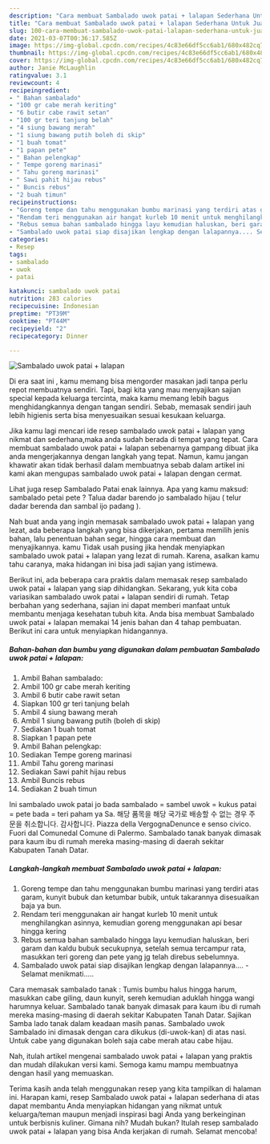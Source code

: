 ```yaml
---
description: "Cara membuat Sambalado uwok patai + lalapan Sederhana Untuk Jualan"
title: "Cara membuat Sambalado uwok patai + lalapan Sederhana Untuk Jualan"
slug: 100-cara-membuat-sambalado-uwok-patai-lalapan-sederhana-untuk-jualan
date: 2021-03-07T00:36:17.585Z
image: https://img-global.cpcdn.com/recipes/4c83e66df5cc6ab1/680x482cq70/sambalado-uwok-patai-lalapan-foto-resep-utama.jpg
thumbnail: https://img-global.cpcdn.com/recipes/4c83e66df5cc6ab1/680x482cq70/sambalado-uwok-patai-lalapan-foto-resep-utama.jpg
cover: https://img-global.cpcdn.com/recipes/4c83e66df5cc6ab1/680x482cq70/sambalado-uwok-patai-lalapan-foto-resep-utama.jpg
author: Janie McLaughlin
ratingvalue: 3.1
reviewcount: 4
recipeingredient:
- " Bahan sambalado"
- "100 gr cabe merah keriting"
- "6 butir cabe rawit setan"
- "100 gr teri tanjung belah"
- "4 siung bawang merah"
- "1 siung bawang putih boleh di skip"
- "1 buah tomat"
- "1 papan pete"
- " Bahan pelengkap"
- " Tempe goreng marinasi"
- " Tahu goreng marinasi"
- " Sawi pahit hijau rebus"
- " Buncis rebus"
- "2 buah timun"
recipeinstructions:
- "Goreng tempe dan tahu menggunakan bumbu marinasi yang terdiri atas garam, kunyit bubuk dan ketumbar bubik, untuk takarannya disesuaikan baja ya bun."
- "Rendam teri menggunakan air hangat kurleb 10 menit untuk menghilangkan asinnya, kemudian goreng menggunakan api besar hingga kering"
- "Rebus semua bahan sambalado hingga layu kemudian haluskan, beri garam dan kaldu bubuk secukupnya, setelah semua tercampur rata, masukkan teri goreng dan pete yang jg telah direbus sebelumnya."
- "Sambalado uwok patai siap disajikan lengkap dengan lalapannya.... Selamat menikmati....."
categories:
- Resep
tags:
- sambalado
- uwok
- patai

katakunci: sambalado uwok patai 
nutrition: 283 calories
recipecuisine: Indonesian
preptime: "PT39M"
cooktime: "PT44M"
recipeyield: "2"
recipecategory: Dinner

---
```



![Sambalado uwok patai + lalapan](https://img-global.cpcdn.com/recipes/4c83e66df5cc6ab1/680x482cq70/sambalado-uwok-patai-lalapan-foto-resep-utama.jpg)

Di era  saat ini , kamu memang bisa mengorder masakan jadi tanpa perlu repot membuatnya sendiri. Tapi, bagi kita yang mau menyajikan sajian special kepada keluarga tercinta, maka kamu memang lebih bagus menghidangkannya dengan tangan sendiri. Sebab, memasak sendiri jauh lebih higienis serta bisa menyesuaikan sesuai kesukaan keluarga.

Jika kamu lagi mencari ide resep sambalado uwok patai + lalapan yang nikmat dan sederhana,maka anda sudah berada di tempat yang tepat. Cara membuat sambalado uwok patai + lalapan  sebenarnya gampang dibuat jika anda mengerjakannya dengan langkah yang tepat. Namun, kamu jangan khawatir akan tidak berhasil dalam membuatnya 
sebab dalam artikel ini kami akan mengupas sambalado uwok patai + lalapan dengan cermat.  

Lihat juga resep Sambalado Patai enak lainnya. Apa yang kamu maksud: sambalado petai pete ? Talua dadar barendo jo sambalado hijau ( telur dadar berenda dan sambal ijo padang ).

Nah buat anda yang ingin memasak sambalado uwok patai + lalapan yang lezat, ada beberapa langkah yang bisa dikerjakan, pertama memilih jenis bahan, lalu penentuan bahan segar, hingga cara membuat dan menyajikannya. kamu Tidak usah pusing jika hendak menyiapkan sambalado uwok patai + lalapan yang lezat di rumah. Karena, asalkan kamu  tahu caranya, maka hidangan ini bisa jadi sajian yang istimewa.

Berikut ini, ada beberapa cara praktis  dalam memasak resep sambalado uwok patai + lalapan yang siap dihidangkan. Sekarang, yuk kita coba variasikan sambalado uwok patai + lalapan sendiri di rumah. Tetap berbahan yang sederhana, sajian ini dapat memberi manfaat untuk membantu menjaga kesehatan tubuh kita. Anda bisa membuat Sambalado uwok patai + lalapan memakai 14 jenis bahan dan 4 tahap pembuatan. Berikut ini cara untuk menyiapkan hidangannya.

<!--inarticleads1-->

##### Bahan-bahan dan bumbu yang digunakan dalam pembuatan Sambalado uwok patai + lalapan:

1. Ambil  Bahan sambalado:
1. Ambil 100 gr cabe merah keriting
1. Ambil 6 butir cabe rawit setan
1. Siapkan 100 gr teri tanjung belah
1. Ambil 4 siung bawang merah
1. Ambil 1 siung bawang putih (boleh di skip)
1. Sediakan 1 buah tomat
1. Siapkan 1 papan pete
1. Ambil  Bahan pelengkap:
1. Sediakan  Tempe goreng marinasi
1. Ambil  Tahu goreng marinasi
1. Sediakan  Sawi pahit hijau rebus
1. Ambil  Buncis rebus
1. Sediakan 2 buah timun


Ini sambalado uwok patai jo bada sambalado = sambel uwok = kukus patai = pete bada = teri paham ya Sa. 해당 품목을 해당 국가로 배송할 수 없는 경우 주문을 취소합니다. 감사합니다. Piazza della VergognaDenunce e senso civico. Fuori dal Comunedal Comune di Palermo. Sambalado tanak banyak dimasak para kaum ibu di rumah mereka masing-masing di daerah sekitar Kabupaten Tanah Datar. 

<!--inarticleads2-->

##### Langkah-langkah membuat Sambalado uwok patai + lalapan:

1. Goreng tempe dan tahu menggunakan bumbu marinasi yang terdiri atas garam, kunyit bubuk dan ketumbar bubik, untuk takarannya disesuaikan baja ya bun.
1. Rendam teri menggunakan air hangat kurleb 10 menit untuk menghilangkan asinnya, kemudian goreng menggunakan api besar hingga kering
1. Rebus semua bahan sambalado hingga layu kemudian haluskan, beri garam dan kaldu bubuk secukupnya, setelah semua tercampur rata, masukkan teri goreng dan pete yang jg telah direbus sebelumnya.
1. Sambalado uwok patai siap disajikan lengkap dengan lalapannya.... - Selamat menikmati.....


Cara memasak sambalado tanak : Tumis bumbu halus hingga harum, masukkan cabe giling, daun kunyit, sereh kemudian aduklah hingga wangi harumnya keluar. Sambalado tanak banyak dimasak para kaum ibu di rumah mereka masing-masing di daerah sekitar Kabupaten Tanah Datar. Sajikan Samba lado tanak dalam keadaan masih panas. Sambalado uwok Sambalado ini dimasak dengan cara dikukus (di-uwok-kan) di atas nasi. Untuk cabe yang digunakan boleh saja cabe merah atau cabe hijau. 

Nah, itulah artikel mengenai  sambalado uwok patai + lalapan  yang praktis dan mudah dilakukan versi kami. Semoga kamu mampu membuatnya dengan hasil yang memuaskan. 

Terima kasih anda telah menggunakan resep yang kita tampilkan di halaman ini. Harapan kami, resep  Sambalado uwok patai + lalapan sederhana di atas dapat membantu Anda menyiapkan hidangan yang nikmat untuk keluarga/teman maupun menjadi inspirasi bagi Anda yang berkeinginan untuk berbisnis kuliner. Gimana nih? Mudah bukan? Itulah resep sambalado uwok patai + lalapan yang bisa Anda kerjakan di rumah. Selamat mencoba!

